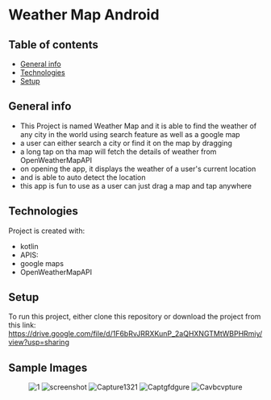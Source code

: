 # Weather Map Android

## Table of contents
* [General info](#general-info)
* [Technologies](#technologies)
* [Setup](#setup)

## General info
* This Project is named Weather Map and it is able to find the weather of any city in the world using search feature as well as a google map
* a user can either search a city or find it on the map by dragging
* a long tap on tha map will fetch the details of weather from OpenWeatherMapAPI
* on opening the app, it displays the weather of a user's current location 
* and is able to auto detect the location
* this app is fun to use as a user can just drag a map and tap anywhere
	
## Technologies
Project is created with:
* kotlin
* APIS:
* google maps
* OpenWeatherMapAPI
	
## Setup
To run this project, either clone this repository or download the project from this link:
https://drive.google.com/file/d/1F6bRvJRRXKunP_2aQHXNGTMtWBPHRmiy/view?usp=sharing

## Sample Images

<p align="center">
	<img src="https://i.ibb.co/5T6d9sf/1.png" alt="1" border="0">
	<img src="https://i.ibb.co/njbmqxV/screenshot.png" alt="screenshot" border="0">
	<img src="https://i.ibb.co/bKC1ZNg/Capture1321.png" alt="Capture1321" border="0">
	<img src="https://i.ibb.co/k29n27X/Captgfdgure.png" alt="Captgfdgure" border="0">
	<img src="https://i.ibb.co/M5xRjdK/Cavbcvpture.png" alt="Cavbcvpture" border="0"
	
</p>
